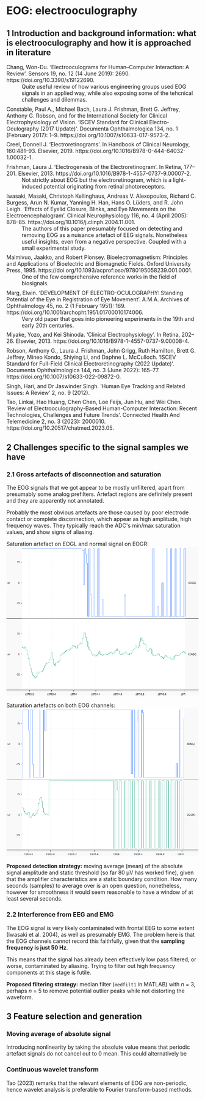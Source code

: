 EOG: <emph>e</emph>lectro<emph>o</emph>culo<emph>g</emph>raphy
==============================================================

1 Introduction and background information: what is electrooculography and how it is approached in literature
-----------------------------------------
<dl>
<style>
dd {margin-bottom: 1ex;}
</style>
<dt>Chang, Won-Du. ‘Electrooculograms for Human–Computer Interaction: A Review’. Sensors 19, no. 12 (14 June 2019): 2690. https://doi.org/10.3390/s19122690.</dt>
  <dd>
    Quite useful review of how various engineering groups used EOG signals in an applied way,
    while also exposing some of the tehcnical challenges and dilemmas.
  </dd>

<dt>Constable, Paul A., Michael Bach, Laura J. Frishman, Brett G. Jeffrey, Anthony G. Robson, and for the International Society for Clinical Electrophysiology of Vision. ‘ISCEV Standard for Clinical Electro-Oculography (2017 Update)’. Documenta Ophthalmologica 134, no. 1 (February 2017): 1–9. https://doi.org/10.1007/s10633-017-9573-2.</dt>
<dd></dd>

<dt>Creel, Donnell J. ‘Electroretinograms’. In Handbook of Clinical Neurology, 160:481–93. Elsevier, 2019. https://doi.org/10.1016/B978-0-444-64032-1.00032-1.</dt>
<dd></dd>

<dt>Frishman, Laura J. ‘Electrogenesis of the Electroretinogram’. In Retina, 177–201. Elsevier, 2013. https://doi.org/10.1016/B978-1-4557-0737-9.00007-2.</dt>
  <dd>
    Not strictly about EOG but the electroretinogram, which is a light-induced potential originating from retinal photoreceptors.
  </dd>

<dt>Iwasaki, Masaki, Christoph Kellinghaus, Andreas V. Alexopoulos, Richard C. Burgess, Arun N. Kumar, Yanning H. Han, Hans O. Lüders, and R. John Leigh. ‘Effects of Eyelid Closure, Blinks, and Eye Movements on the Electroencephalogram’. Clinical Neurophysiology 116, no. 4 (April 2005): 878–85. https://doi.org/10.1016/j.clinph.2004.11.001.</dt>
  <dd>
    The authors of this paper presumably focused on detecting and removing EOG as a nuisance artefact of EEG signals. Nonetheless useful insights, even from a negative perspective.
    Coupled with a small experimental study.
  </dd>

<dt>Malmivuo, Jaakko, and Robert Plonsey. Bioelectromagnetism: Principles and Applications of Bioelectric and Biomagnetic Fields. Oxford University Press, 1995. https://doi.org/10.1093/acprof:oso/9780195058239.001.0001.</dt>
  <dd>
    One of the few comprehensive reference works in the field of biosignals.
  </dd>


<dt>Marg, Elwin. ‘DEVELOPMENT OF ELECTRO-OCULOGRAPHY: Standing Potential of the Eye in Registration of Eye Movement’. A.M.A. Archives of Ophthalmology 45, no. 2 (1 February 1951): 169. https://doi.org/10.1001/archopht.1951.01700010174006.</dt>
  <dd>
    Very old paper that goes into pioneering experiments in the 19th and early 20th centuries.
  </dd>


<dt>Miyake, Yozo, and Kei Shinoda. ‘Clinical Electrophysiology’. In Retina, 202–26. Elsevier, 2013. https://doi.org/10.1016/B978-1-4557-0737-9.00008-4.</dt>
  <dd>
  </dd>


<dt>Robson, Anthony G., Laura J. Frishman, John Grigg, Ruth Hamilton, Brett G. Jeffrey, Mineo Kondo, Shiying Li, and Daphne L. McCulloch. ‘ISCEV Standard for Full-Field Clinical Electroretinography (2022 Update)’. Documenta Ophthalmologica 144, no. 3 (June 2022): 165–77. https://doi.org/10.1007/s10633-022-09872-0.</dt>
  <dd></dd>

<dt>Singh, Hari, and Dr Jaswinder Singh. ‘Human Eye Tracking and Related Issues: A Review’ 2, no. 9 (2012).</dt>
  <dd></dd>

<dt>Tao, Linkai, Hao Huang, Chen Chen, Loe Feijs, Jun Hu, and Wei Chen. ‘Review of Electrooculography-Based Human-Computer Interaction: Recent Technologies, Challenges and Future Trends’. Connected Health And Telemedicine 2, no. 3 (2023): 2000010. https://doi.org/10.20517/chatmed.2023.05.</dt>
  <dd></dd>
</dl>

2 Challenges specific to the signal samples we have
---------------------------------------------------

### 2.1 Gross artefacts of disconnection and saturation
The EOG signals that we got appear to be mostly unfiltered, apart from presumably some analog prefilters. Artefact regions are definitely present and they are apparently not annotated.

Probably the most obvious artefacts are those caused by poor electrode contact
or complete disconnection, which appear as high amplitude, high frequency waves.
They typically reach the ADC's min/max saturation values, and show signs of aliasing.

Saturation artefact on EOGL and normal signal on EOGR:
![Saturation artefact on EOGL and normal signal on EOGR](img/R2edf_EOG_13793s.png "Saturation artefact on EOGL and normal signal on EOGR")

Saturation artefacts on both EOG channels:
![Saturation artefacts on both EOG channels](img/R2edf_EOG_13825s.png "Saturation artefacts on both EOG channels")

**Proposed detection strategy:** moving average (mean) of the absolute signal amplitude
and static threshold (so far 80 &mu;V has worked fine),
given that the amplifier characteristics are a static boundary condition.
How many seconds (samples) to average over is an open question, nonetheless,
however for smoothness it would seem reasonable to have a window of at least several
seconds.

### 2.2 Interference from EEG and EMG
The EOG signal is very likely contaminated with frontal EEG to some extent (Iwasaki et al. 2004),
as well as presumably EMG.
The problem here is that the EOG channels cannot record this faithfully,
given that the **sampling frequency is just 50 Hz**.

This means that the signal has already been effectively low pass filtered, or worse,
contaminated by aliasing. Trying to filter out high frequency components at this stage
is futile.

**Proposed filtering strategy:** median filter (`medfilt1` in MATLAB) with *n* = 3,
perhaps *n* = 5 to remove potential outlier peaks while not distorting the waveform.


3 Feature selection and generation
----------------------------------
### Moving average of absolute signal
Introducing nonlinearity by taking the absolute value means that periodic
artefact signals do not cancel out to 0 mean. This could alternatively
be


### Continuous wavelet transform
Tao (2023) remarks that the relevant elements of EOG are non-periodic,
hence wavelet analysis is preferable to Fourier transform-based methods.
